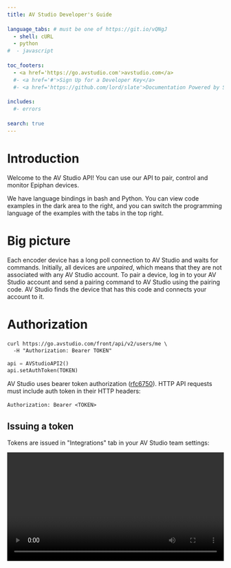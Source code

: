 ```yaml
---
title: AV Studio Developer's Guide

language_tabs: # must be one of https://git.io/vQNgJ
  - shell: cURL
  - python
#  - javascript

toc_footers:
  - <a href='https://go.avstudio.com'>avstudio.com</a>
  #- <a href='#'>Sign Up for a Developer Key</a>
  #- <a href='https://github.com/lord/slate'>Documentation Powered by Slate</a>

includes:
  #- errors

search: true
---
```


# Introduction

Welcome to the AV Studio API! You can use our API to pair, control and monitor Epiphan devices.

We have language bindings in bash and Python. You can view code examples in the dark area to the right, and you can switch the programming language of the examples with the tabs in the top right.

# Big picture

Each encoder device has a long poll connection to AV Studio and waits for commands. Initially, all devices are *unpaired*, which means that they are not associated with any AV Studio account. To pair a device, log in to your AV Studio account and send a pairing command to AV Studio using the pairing code. AV Studio finds the device that has this code and connects your account to it.


# Authorization

```shell
curl https://go.avstudio.com/front/api/v2/users/me \
  -H "Authorization: Bearer TOKEN"
```

```python
api = AVStudioAPI2()
api.setAuthToken(TOKEN)
```

AV Studio uses bearer token authorization ([rfc6750](https://tools.ietf.org/html/rfc6750)). HTTP API requests must include auth token in their HTTP headers: 

`Authorization: Bearer <TOKEN>`


## Issuing a token

Tokens are issued in "Integrations" tab in your AV Studio team settings:

<video width="100%" height="auto" src="images/new_token.mp4" controls/>

Few notes about tokens:

- Tokens can be issued by the team's owner or admin. Multiple tokens can be issued for a team, but each token is linked to one team.

- Tokens have admin permissions, without access to tokens and user management functionality.

- Tokens do not expire.


# Getting All Devices

There're two devices in a newly created AV Studio account, let's retrieve them:

```python
devices = api.Devices.get_all()
for d in devices:
    print d["Id"], d["Name"]

# Output:
# demo_0_d3d68f3c My First Demo Device
# demo_1_4e0a964a-b350-435f-82c9-de6ab5188af2 My Second Demo Device
```

```shell
curl https://go.avstudio.com/front/api/v2/devices \
    -H "Authorization: Bearer TOKEN"
```

> The above command returns array with the device info dictionaries:

```json
[
  {
    "Id": "demo_0_d3d68f3c",
    "Name": "My First Demo Device",
    "Model": "Demo",
    "Status": "Online",
    "Recording": "unknown",
    "StateTime": 1539366714.931,
    "SnapshotURL": "/front/api/v1/devices/demo_0_d3d68f3c/state.jpg",
    "IsUnpaired": false,
    "Telemetry": {}
  }
]
```

`GET /front/api/v2/devices`

# Getting a Specific Device

```python
device = api.Devices.get("demo_0_d3d68f3c")
```

```shell
curl https://go.avstudio.com/front/api/v2/devices/demo_0_d3d68f3c \
  -H "Authorization: Bearer TOKEN"
```

> Result:

```json
[
  {
    "Id": "demo_0_d3d68f3c",
    "Name": "My First Demo Device",
    "Model": "Demo",
    "Status": "Online",
    "Recording": "unknown",
    "StateTime": 1539366714.931,
    "SnapshotURL": "/front/api/v1/devices/demo_0_d3d68f3c/state.jpg",
    "IsUnpaired": false,
    "Telemetry": {}
  }
]
```

`GET /front/api/v2/devices/DEVICEID`

Parameter | Description
--------- | -----------
DEVICEID | The ID of the device to retrieve

# Pairing a Real Device

Let's pair a real device.

### Switching the Webcaster X2 Device to AV Studio Mode

There are two ways to switch modes:

Double press the power button on the device until the LCD screen shows Epiphan logo:

![Swtiching to AV Studio using LCD screen](images/front_screen_pairing_code.jpg "Swtiching to AV Studio using LCD screen")

Or select AV Studio using a monitor and attached USB mouse:

![Swtiching to AV Studio using a monitor and a mouse](images/switch_to_avstudio.gif "Swtiching to AV Studio using a monitor and a mouse")

### Pairing the Device

To pair a device we use the following endpoint:

`POST /front/api/v2/devices`


```python
r = api.Devices.add("5cf06c29", "NEW DEVICE")
device_id = r["ID"]
```

```shell
curl -X POST https://go.avstudio.com/front/api/v2/devices \
  -H "Authorization: Bearer TOKEN" \
  -d '{"DeviceID": "5cf06c29", "Name": "NEW DEVICE"}'
```

> Result:

```json
{
    "Status": "ok",
    "StatusCode": 200,
    "ID": "DEVICEID"
}
```

# Device Commands

## Sending Commands to Devices

> e.g. setting bitrate to 1 Mbit/s:

```python
api.Devices.run_command(deviceId, "setparam:bitrate=1000")
```

```shell
curl https://go.avstudio.com/front/api/v2/devices/DEVICEID/task \
  -H "Authorization: Bearer TOKEN" \
  --data-binary '{"cmd": "setparam:bitrate=1000"}'
```

To send commands to devices, POST `{"cmd": COMMAND}` json to this endpoint:

`POST front/api/v2/devices/DEVICEID/task`

## setparam:

```python
api.Devices.get(deviceId)["Telemetry"]["settings"].keys()

# Output: ['resolution', 'bitrate']
```

```shell
curl https://go.avstudio.com/front/api/v2/devices/DEVICEID \
  -H "Authorization: Bearer TOKEN" \
| jq '.Telemetry.settings | keys'

# Output:
# [
#   "bitrate",
#   "resolution"
# ]
```

This command sets the value of the device settings parameter. Available parameters are listed in the device info Telemetry/settings dictionary.

Epiphan Webcaster X2's support the following parameters:

Param|Possible values|Description
-----|---------------|-----------
resolution|1920x1080, 1280x720, 640x360, 320x180|Stream frame size
bitrate|up to 4000|Stream bitrate, in Kbit/s

## rtmp.start:url

```python
api.Devices.run_command(deviceId, "rtmp.start:rtmp://10.1.2.16/live/test")
```

```shell
 curl https://go.avstudio.com/front/api/v2/devices/DEVICEID/task \
  -H "Authorization: Bearer TOKEN" \
  --data-binary '{"cmd": "rtmp.start:rtmp://10.1.2.16/live/test"}'
```

> The status of the RTMP stream is reported in `Telemetry/state/rtmp`.
> 
> `speed` is actual_uploading_speed/bitrate ratio, values greater or equal to 1.0 are ok, less than 1.0 means there's not enough bandwidth.

```json
"rtmp": {
    "url": "rtmp://10.1.2.16/live/test", 
    "speed": 1.00,
    "bitrate": 2061,
    "sent": {
        "frames": 896, 
        "bytes": 7723008
    }
}
```

This command starts an RTMP stream to a given RTMP url.

## rtmp.stop

```python
api.Devices.run_command(deviceId, "rtmp.stop")
```

```shell
 curl https://go.avstudio.com/front/api/v2/devices/DEVICEID/task \
  -H "Authorization: Bearer TOKEN" \
  --data-binary '{"cmd": "rtmp.stop"}'
```

To stop the RTMP stream that was started by `rtmp.start`

## firmware.update

```python
api.Devices.run_command(deviceId, "firmware.update")
```

```shell
 curl https://go.avstudio.com/front/api/v2/devices/DEVICEID/task \
  -H "Authorization: Bearer TOKEN" \
  --data-binary '{"cmd": "firmware.update"}'
```

Starts a firmware update if a more recent firmware version is available.

## unpair

```python
api.Devices.run_command(deviceId, "unpair")
```

```shell
 curl https://go.avstudio.com/front/api/v2/devices/DEVICEID/task \
  -H "Authorization: Bearer TOKEN" \
  --data-binary '{"cmd": "unpair"}'
```

Unpairs the device from the account that it's paired to.
